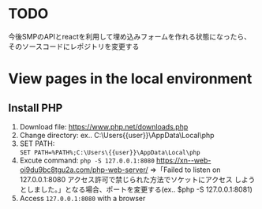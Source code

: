 # TODO
今後SMPのAPIとreactを利用して埋め込みフォームを作れる状態になったら、そのソースコードにレポジトリを変更する

# View pages in the local environment
## Install PHP
1. Download file: https://www.php.net/downloads.php
2. Change directory: ex.. C:\Users\{{user}}\AppData\Local\php
3. SET PATH:   
`SET PATH=%PATH%;C:\Users\{{user}}\AppData\Local\php`
4. Excute command:
`php -S 127.0.0.1:8080`
https://xn--web-oi9du9bc8tgu2a.com/php-web-server/
=>「Failed to listen on 127.0.0.1:8080 アクセス許可で禁じられた方法でソケットにアクセス しようとしました。」となる場合、ポートを変更する(ex.. $php -S 127.0.0.1:8081)
5. Access `127.0.0.1:8080` with a browser
